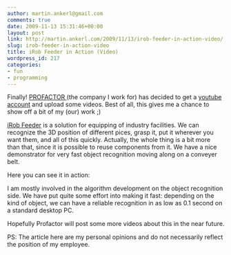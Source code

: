 ```yaml
---
author: martin.ankerl@gmail.com
comments: true
date: 2009-11-13 15:31:46+00:00
layout: post
link: http://martin.ankerl.com/2009/11/13/irob-feeder-in-action-video/
slug: irob-feeder-in-action-video
title: iRob Feeder in Action (Video)
wordpress_id: 217
categories:
- fun
- programming
---
```


Finally! [PROFACTOR ](http://www.profactor.at/) (the company I work for) has decided to get a [youtube account](http://www.youtube.com/user/profactorgroup) and upload some videos. Best of all, this gives me a chance to show off a bit of my (our) work ;)

[iRob Feeder](http://www.profactor.at/en/en/irobfeeder.html) is a solution for equipping of industry facilities. We can recognize the 3D position of different pices, grasp it, put it wherever you want them, and all of this quickly. Actually, the whole thing is a bit more than that, since it is possible to reuse components from it. We have a nice demonstrator for very fast object recognition moving along on a conveyer belt.

Here you can see it in action:


I am mostly involved in the algorithm development on the object recognition side. We have put quite some effort into making it fast: depending on the kind of object, we can have a reliable recognition in as low as 0.1 second on a standard desktop PC.

Hopefully Profactor will post some more videos about this in the near future.

PS: The article here are my personal opinions and do not necessarily reflect the position of my employee.
